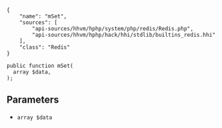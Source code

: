 ``` yamlmeta
{
    "name": "mSet",
    "sources": [
        "api-sources/hhvm/hphp/system/php/redis/Redis.php",
        "api-sources/hhvm/hphp/hack/hhi/stdlib/builtins_redis.hhi"
    ],
    "class": "Redis"
}
```




``` Hack
public function mSet(
  array $data,
);
```




## Parameters




+ ` array $data `
<!-- HHAPIDOC -->
